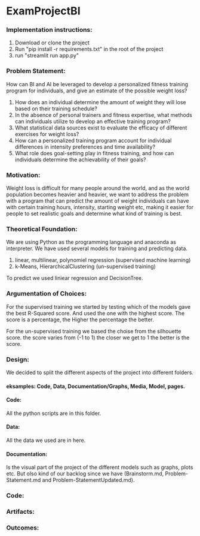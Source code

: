 # ExamProjectBI

### Implementation instructions:
1. Download or clone the project
2. Run "pip install -r requirements.txt" in the root of the project
3. run "streamlit run app.py"

### Problem Statement:
 How can BI and AI be leveraged to develop a personalized fitness training program for individuals, 
 and give an estimate of the possible weight loss?
1. How does an individual determine the amount of weight they will lose based on their training schedule?
2. In the absence of personal trainers and fitness expertise, 
what methods can individuals utilize to develop an effective training program?
3. What statistical data sources exist to evaluate the efficacy of different exercises for weight loss?
4. How can a personalized training program account for individual differences in intensity preferences and time availability?
5. What role does goal-setting play in fitness training, and how can individuals determine the achievability of their goals?

### Motivation:
Weight loss is difficult for many people around the world, and as the world population becomes heavier and heavier, 
we want to address the problem with a program that can predict the amount of weight individuals can have with certain training hours, 
intensity, starting weight etc, making it easier for people to set realistic goals and determine what kind of training is best.
### Theoretical Foundation:
We are using Python as the programming language and anaconda as interpreter.
We have used several models for training and predicting data.
1. linear, multilinear, polynomiel regression (supervised machine learning)
2. k-Means, HierarchicalClustering (un-supervised training)

To predict we used liniear regression and DecisionTree.

### Argumentation of Choices:
For the supervised training we started by testing which of the models gave the best R-Squared score.
And used the one with the highest score. The score is a percentage, the Higher the percentage the better.

For the un-supervised training we based the choise from the silhouette score.
the score varies from (-1 to 1) the closer we get to 1 the better is the score.
### Design:
We decided to split the different aspects of the project into different folders. 
#### eksamples: Code, Data, Documentation/Graphs, Media, Model, pages.
#### Code:
All the python scripts are in this folder.
#### Data:
All the data we used are in here.
#### Documentation:
Is the visual part of the project of the different models such as graphs, plots etc.
But olso kind of our backlog since we have (Brainstorm.md, Problem-Statement.md and Problem-StatementUpdated.md).
### Code:

### Artifacts:

### Outcomes:

